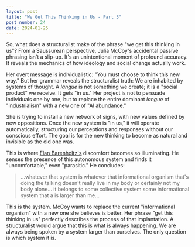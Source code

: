 ```yaml
---
layout: post
title: "We Get This Thinking in Us - Part 3"
post_number: 24
date: 2024-01-25
---
```


So, what does a structuralist make of the phrase "we get this thinking in us"? From a Saussurean perspective, Julia McCoy's accidental passive phrasing isn't a slip-up. It's an unintentional moment of profound accuracy. It reveals the mechanics of how ideology and social change actually work.

Her overt message is individualistic: "You must choose to think this new way." But her grammar reveals the structuralist truth: We are inhabited by systems of thought. A *langue* is not something we create; it is a "social product" we receive. It gets "in us." Her project is not to persuade individuals one by one, but to replace the entire dominant *langue* of "industrialism" with a new one of "AI abundance."

She is trying to install a new network of signs, with new values defined by new oppositions. Once the new system is "in us," it will operate automatically, structuring our perceptions and responses without our conscious effort. The goal is for the new thinking to become as natural and invisible as the old one was.

This is where [Elan Barenholtz's](https://www.youtube.com/watch?v=FIMw04GJJ7U&t=1059s) discomfort becomes so illuminating. He senses the presence of this autonomous system and finds it "uncomfortable," even "parasitic." He concludes:

> ...whatever that system is whatever that informational organism that's doing the talking doesn't really live in my body or certainly not my body alone... it belongs to some collective system some informational system that a is larger than me...

This is the system. McCoy wants to replace the current "informational organism" with a new one she believes is better. Her phrase "get this thinking in us" perfectly describes the process of that implantation. A structuralist would argue that this is what is always happening. We are always being spoken by a system larger than ourselves. The only question is which system it is.